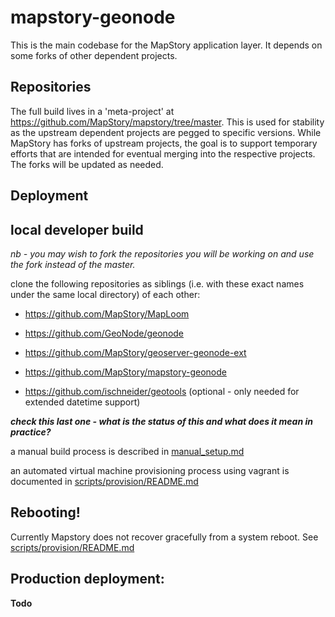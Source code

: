 
mapstory-geonode
================

This is the main codebase for the MapStory application layer. It depends on some forks of other dependent projects.

Repositories
------------

The full build lives in a 'meta-project' at https://github.com/MapStory/mapstory/tree/master. This is used for stability as the upstream dependent projects are pegged to specific versions. While MapStory has forks of upstream projects, the goal is to support temporary efforts that are intended for eventual merging into the respective projects. The forks will be updated as needed.

Deployment
----------

## local developer build

*nb - you may wish to fork the repositories you will be working on and use the fork instead of the master.*

clone the following repositories as siblings (i.e. with these exact names under the same local directory) of each other:
* https://github.com/MapStory/MapLoom
* https://github.com/GeoNode/geonode
* https://github.com/MapStory/geoserver-geonode-ext
* https://github.com/MapStory/mapstory-geonode

* https://github.com/ischneider/geotools (optional - only needed for extended datetime support)

**_check this last one - what is the status of this and what does it mean in practice?_**

a manual build process is described in [manual_setup.md](manual_setup.md)

an automated virtual machine provisioning process using vagrant is documented in [scripts/provision/README.md](scripts/provision/README.md)

## Rebooting!

Currently Mapstory does not recover gracefully from a system reboot.  See [scripts/provision/README.md](scripts/provision/README.md#reboot)

## Production deployment: 
**Todo**
